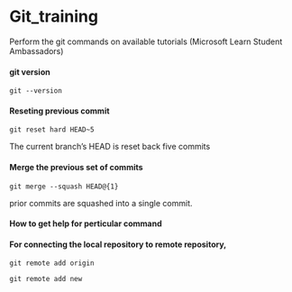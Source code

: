 # Git_training
Perform the git commands on available tutorials (Microsoft Learn Student Ambassadors)

#### git version
```
git --version
```

#### Reseting previous commit
```
git reset hard HEAD~5
```
The current branch’s HEAD is reset back five commits

#### Merge the previous set of commits

```
git merge --squash HEAD@{1}
```
prior commits are squashed into a single commit.


#### How to get help for perticular command


#### For connecting the local repository to remote repository, 
```
git remote add origin
```
```
git remote add new
```
